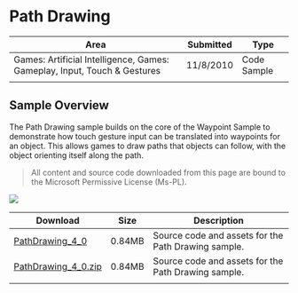 # Path Drawing

|Area|Submitted|Type|
|-|-|-|
Games: Artificial Intelligence, Games: Gameplay, Input, Touch & Gestures|11/8/2010|Code Sample
||||

## Sample Overview

The Path Drawing sample builds on the core of the Waypoint Sample to demonstrate how touch gesture input can be translated into waypoints for an object. This allows games to draw paths that objects can follow, with the object orienting itself along the path.

> All content and source code downloaded from this page are bound to the Microsoft Permissive License (Ms-PL).

![](https://github.com/simondarksidej/XNAGameStudio/blob/master/Images/path_drawing.png?raw=true)

Download | Size | Description
---|---|---|
[PathDrawing_4_0](https://github.com/simondarksidej/XNAGameStudio/tree/master/Samples/PathDrawing_4_0) | 0.84MB | Source code and assets for the Path Drawing sample.
[PathDrawing_4_0.zip](https://github.com/simondarksidej/XNAGameStudioZips/raw/zips/PathDrawing_4_0.zip) | 0.84MB | Source code and assets for the Path Drawing sample.
||||
